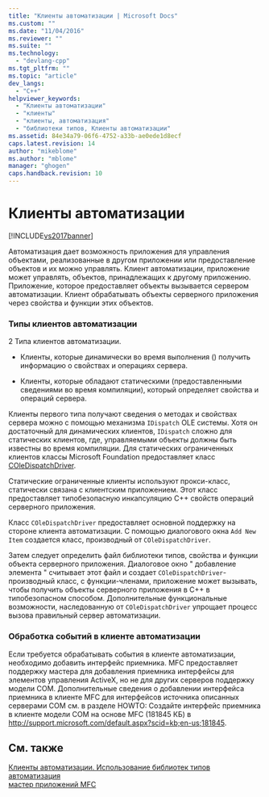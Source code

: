 ```yaml
---
title: "Клиенты автоматизации | Microsoft Docs"
ms.custom: ""
ms.date: "11/04/2016"
ms.reviewer: ""
ms.suite: ""
ms.technology: 
  - "devlang-cpp"
ms.tgt_pltfrm: ""
ms.topic: "article"
dev_langs: 
  - "C++"
helpviewer_keywords: 
  - "Клиенты автоматизации"
  - "клиенты"
  - "клиенты, автоматизация"
  - "библиотеки типов, Клиенты автоматизации"
ms.assetid: 84e34a79-06f6-4752-a33b-ae0ede1d8ecf
caps.latest.revision: 14
author: "mikeblome"
ms.author: "mblome"
manager: "ghogen"
caps.handback.revision: 10
---
```

# Клиенты автоматизации
[!INCLUDE[vs2017banner](../assembler/inline/includes/vs2017banner.md)]

Автоматизация дает возможность приложения для управления объектами, реализованные в другом приложении или предоставление объектов и их можно управлять.  Клиент автоматизации, приложение может управлять, объектов, принадлежащих к другому приложению.  Приложение, которое предоставляет объекты вызывается сервером автоматизации.  Клиент обрабатывать объекты серверного приложения через свойства и функции этих объектов.  
  
### Типы клиентов автоматизации  
 2 Типа клиентов автоматизации.  
  
-   Клиенты, которые динамически во время выполнения \(\) получить информацию о свойствах и операциях сервера.  
  
-   Клиенты, которые обладают статическими \(предоставленными сведениями во время компиляции\), который определяет свойства и операций сервера.  
  
 Клиенты первого типа получают сведения о методах и свойствах сервера можно с помощью механизма `IDispatch` OLE системы.  Хотя он достаточный для динамических клиентов, `IDispatch` сложно для статических клиентов, где, управляемыми объекты должны быть известны во время компиляции.  Для статических ограниченных клиентов классы Microsoft Foundation предоставляет класс [COleDispatchDriver](../mfc/reference/coledispatchdriver-class.md).  
  
 Статические ограниченные клиенты используют прокси\-класс, статически связана с клиентским приложением.  Этот класс предоставляет типобезопасную инкапсуляцию C\+\+ свойств операций серверного приложения.  
  
 Класс `COleDispatchDriver` предоставляет основной поддержку на стороне клиента автоматизации.  С помощью диалогового окна `Add New Item` создается класс, производный от `COleDispatchDriver`.  
  
 Затем следует определить файл библиотеки типов, свойства и функции объекта серверного приложения.  Диалоговое окно " добавление элемента " считывает этот файл и создает `COleDispatchDriver`\- производный класс, с функции\-членами, приложение может вызывать, чтобы получить объекты серверного приложения в C\+\+ в типобезопасном способом.  Дополнительные функциональные возможности, наследованную от `COleDispatchDriver` упрощает процесс вызова правильный сервер автоматизации.  
  
### Обработка событий в клиенте автоматизации  
 Если требуется обрабатывать события в клиенте автоматизации, необходимо добавить интерфейс приемника.  MFC предоставляет поддержку мастера для добавления приемника интерфейсы для элементов управления ActiveX, но не для других серверов поддержку модели COM.  Дополнительные сведения о добавлении интерфейса приемника в клиенте MFC для интерфейсов источника описанных серверами COM см. в разделе HOWTO: Создайте интерфейс приемника в клиенте модели COM на основе MFC \(181845 КБ\) в [http:\/\/support.microsoft.com\/default.aspx?scid\=kb;en\-us;181845](http://support.microsoft.com/default.aspx?scid=kb;en-us;181845).  
  
## См. также  
 [Клиенты автоматизации. Использование библиотек типов](../Topic/Automation%20Clients:%20Using%20Type%20Libraries.md)   
 [автоматизация](../mfc/automation.md)   
 [мастер приложений MFC](../Topic/MFC%20Application%20Wizard.md)